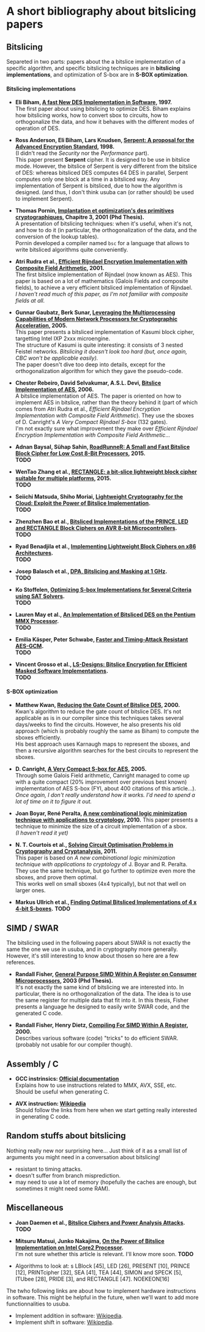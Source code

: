 # A short bibliography about bitslicing papers

## Bitslicing

Separeted in two parts: papers about the a bitslice implementation of a specific algorithm, and specific bitslicing techniques are in __bitslicing implementations__, and optimization of S-box are in __S-BOX optimization__.

#### Bitslicing implementations

- __Eli Biham, [A fast New DES Implementation in Software](http://www.cs.technion.ac.il/users/wwwb/cgi-bin/tr-get.cgi/1997/CS/CS0891.pdf), 1997.__  
  The first paper about using bitslicing to optimize DES. 
  Biham explains how bitslicing works, how to convert sbox to circuits, how to orthogonalize the data, and how it behaves with the different modes of operation of DES.
  
- __Ross Anderson, Eli Biham, Lars Knudsen, [Serpent: A proposal for the Advanced Encryption Standard](http://www.cl.cam.ac.uk/~rja14/Papers/serpent.pdf), 1998.__  
  (I didn't read the *Security* nor the *Performance* part).  
  This paper present __Serpent__ cipher. It is designed to be use in bitslice mode. However, the bitslice of Serpent is very different from the bitslice of DES: whereas bitsliced DES computes 64 DES in parallel, Serpent computes only one block at a time in a bitsliced way. Any implementation of Serpent is bitsliced, due to how the algorithm is designed. (and thus, I don't think usuba can (or rather should) be used to implement Serpent).
  
- __Thomas Pornin, [Implantation et optimization's des primitives cryptographiques](http://www.bolet.org/~pornin/2001-phd-pornin.pdf), Chapitre 3, 2001 (Phd Thesis).__  
  A presentation of bitslicing techniques: when it's useful, when it's not, and how to do it (in particular, the orthogonalization of the data, and the conversion of the lookup tables).  
  Pornin developed a compiler named `bsc` for a language that allows to write bitsliced algorithms quite conveniently.

- __Atri Rudra et al., [Efficient Rijndael Encryption Implementation with Composite Field Arithmetic](http://link.springer.com/chapter/10.1007/3-540-44709-1_16), 2001.__  
  The first bitslice implementation of Rijndael (now known as AES). This paper is based on a lot of mathematics (Galois Fields and composite fields), to achieve a very efficient bitsliced implementation of Rijndael.  
  *I haven't read much of this paper, as I'm not familiar with composite fields at all.*  
    
- __Gunnar Gaubatz, Berk Sunar, [Leveraging the Multiprocessing Capabilities of Modern Network Processors for Cryptographic Acceleration](http://www.cs.nthu.edu.tw/~ychung/conference/NCA_2005.pdf), 2005.__  
  This paper presents a bitsliced implementation of Kasumi block cipher, targetting Intel IXP 2xxx microengine.  
  The structure of Kasumi is quite interesting: it consists of 3 nested Feistel networks. *Bitslicing it doesn't look too hard (but, once again, CBC won't be applicable easily).*  
  The paper doesn't dive too deep into details, except for the orthogonalization algorithm for which they gave the pseudo-code.

- __Chester Rebeiro, David Selvakumar, A.S.L. Devi, [Bitslice Implementation of AES](http://link.springer.com/chapter/10.1007%2F11935070_14), 2006.__  
  A bitslice implementation of AES. The paper is oriented on how to implement AES in bitslice, rather than the theory behind it (part of which comes from Atri Rudra et al., *Efficient Rijndael Encryption Implementation with Composite Field Arithmetic*). They use the sboxes of D. Canright's *A Very Compact Rijndael S-box* (132 gates).  
  I'm not exactly sure what improvement they make over *Efficient Rijndael Encryption Implementation with Composite Field Arithmetic*...

- __Adnan Baysal, Sühap Sahin, [RoadRunneR: A Small and Fast Bitslice Block Cipher for Low Cost 8-Bit Processors](http://link.springer.com/chapter/10.1007/978-3-319-29078-2_4), 2015.__  
  __TODO__

- __WenTao Zhang et al., [RECTANGLE: a bit-slice lightweight block cipher suitable for multiple platforms](https://eprint.iacr.org/2014/084.pdf), 2015.__  
  __TODO__

- __Seiichi Matsuda, Shiho Moriai, [Lightweight Cryptography for the Cloud:
Exploit the Power of Bitslice Implementation](http://www.iacr.org/archive/ches2012/74280406/74280406.pdf).__  
  __TODO__

- __Zhenzhen Bao et al., [Bitsliced Implementations of the PRINCE, LED and RECTANGLE Block
Ciphers on AVR 8-bit Microcontrollers](http://eprint.iacr.org/2015/1118.pdf).__  
  __TODO__

- __Ryad Benadjila et al., [Implementing Lightweight Block Ciphers on x86 Architectures](https://eprint.iacr.org/2013/445.pdf).__  
  __TODO__

- __Josep Balasch et al., [DPA, Bitslicing and Masking at 1 GHz](https://eprint.iacr.org/2015/727.pdf).__    
  __TODO__

- __Ko Stoffelen, [Optimizing S-box Implementations for Several Criteria using SAT Solvers](http://eprint.iacr.org/2016/198.pdf).__  
  __TODO__

- __Lauren May et al., [An Implementation of Bitsliced DES on the Pentium MMX Processor](http://taz.newffr.com/TAZ/Cryptologie/hash-lib-algo/des/acisp2000-lyta.pdf).__  
  __TODO__
  
- __Emilia Käsper, Peter Schwabe, [Faster and Timing-Attack Resistant AES-GCM](https://lirias.kuleuven.be/bitstream/123456789/244793/2/article-1261.pdf).__  
  __TODO__
  
- __Vincent Grosso et al., [LS-Designs: Bitslice Encryption for Efficient Masked Software Implementations](http://link.springer.com/chapter/10.1007/978-3-662-46706-0_2).__  
  __TODO__

#### S-BOX optimization
      
- __Matthew Kwan, [Reducing the Gate Count of Bitslice DES](http://fgrieu.free.fr/Mattew%20Kwan%20-%20Reducing%20the%20Gate%20Count%20of%20Bitslice%20DES.pdf), 2000.__  
  Kwan's algorithm to reduce the gate count of bitslice DES. It's not applicable as is in our compiler since this techniques takes several days/weeks to find the circuits. However, he also presents his old approach (which is probably roughly the same as Biham) to compute the sboxes efficiently.  
  His best approach uses Karnaugh maps to represent the sboxes, and then a recursive algorithm searches for the best circuits to represent the sboxes.  
    
- __D. Canright, [A Very Compact S-box for AES](https://www.iacr.org/archive/ches2005/032.pdf), 2005.__  
  Through some Galois Field arithmetic, Canright managed to come up with a quite compact (20% improvement over previous best known) implementation of AES S-box (FYI, about 400 citations of this article...).  
  *Once again, I don't really understand how it works. I'd need to spend a lot of time on it to figure it out.*  
  
- __Joan Boyar, René Peralta, [A new combinational logic minimization technique with applications to cryptology](https://eprint.iacr.org/2009/191.pdf), 2010.__
  This paper presents a technique to minimize the size of a circuit implementation of a sbox.  
  *(I haven't read it yet)*
  
- __N. T. Courtois et al., [Solving Circuit Optimisation Problems in Cryptography and Cryptanalysis](https://eprint.iacr.org/2011/475), 2011.__  
  This paper is based on *A new combinational logic minimization technique with applications to cryptology* of J. Boyar and R. Peralta. They use the same technique, but go further to optimize even more the sboxes, and prove them optimal.  
  This works well on small sboxes (4x4 typically), but not that well on larger ones.
  
- __Markus Ullrich et al., [Finding Optimal Bitsliced Implementations of 4 x 4-bit S-boxes](http://skew2011.mat.dtu.dk/proceedings/Finding%20Optimal%20Bitsliced%20Implementations%20of%204%20to%204-bit%20S-boxes.pdf).__
  __TODO__
  
## SIMD / SWAR

The bitslicing used in the following papers about SWAR is not exactly the same the one we use in usuba, and in cryptography more generally. However, it's still interesting to know about thosen so here are a few references.
  
- __Randall Fisher, [General Purpose SIMD Within A Register on Consumer Microprocessors](http://aggregate.org/SWAR/Dis/dissertation.pdf), 2003 (Phd Thesis).__  
  It's not exactly the same kind of bitslicing we are interested into. In particular, there is no orthogonalization of the data. The idea is to use the same register for multiple data that fit into it.
  In this thesis, Fisher presents a language he designed to easily write SWAR code, and the generated C code.
  
- __Randall Fisher, Henry Dietz, [Compiling For SIMD Within A Register](http://citeseerx.ist.psu.edu/viewdoc/download?doi=10.1.1.27.9067&rep=rep1&type=pdf), 2000.__  
  Describes various software (code) "tricks" to do efficient SWAR. (probably not usable for our compiler though).
 

## Assembly / C

- __GCC instrinsics: [Official documentation](https://gcc.gnu.org/onlinedocs/gcc-4.8.5/gcc/X86-Built-in-Functions.html)__  
  Explains how to use instructions related to MMX, AVX, SSE, etc.  
  Should be useful when generating C.
  
- __AVX instruction: [Wikipedia](https://en.wikipedia.org/wiki/Advanced_Vector_Extensions)__  
  Should follow the links from here when we start getting really interested in generating C code. 


## Random stuffs about bitslicing

Nothing really new nor surprising here... Just think of it as a small list of arguments you might need in a conversation about bitslicing!

- resistant to timing attacks.
- doesn't suffer from branch misprediction.
- may need to use a lot of memory (hopefully the caches are enough, but sometimes it might need some RAM).


## Miscellaneous

- __Joan Daemen et al., [Bitslice Ciphers and Power Analysis Attacks](http://gva.noekeon.org/papers/2000-FSE-DPV.pdf).__
  __TODO__
  
- __Mitsuru Matsui, Junko Nakajima, [On the Power of Bitslice Implementation on Intel Core2 Processor](http://download.springer.com/static/pdf/326/chp%253A10.1007%252F978-3-540-74735-2_9.pdf?originUrl=http%3A%2F%2Flink.springer.com%2Fchapter%2F10.1007%2F978-3-540-74735-2_9&token2=exp=1489076654~acl=%2Fstatic%2Fpdf%2F326%2Fchp%25253A10.1007%25252F978-3-540-74735-2_9.pdf%3ForiginUrl%3Dhttp%253A%252F%252Flink.springer.com%252Fchapter%252F10.1007%252F978-3-540-74735-2_9*~hmac=ab39f56ffc1f9d1fbfe73fcf59f27d8a8d2633b562a2a083c366a9d69ef1060e).__  
  I'm not sure whether this article is relevant. I'll know more soon.
  __TODO__

- Algorithms to look at: s LBlock [45], LED [26], PRESENT [10], PRINCE [12], PRINTcipher [32], SEA [41], TEA [44], SIMON and SPECK [5], ITUbee [28], PRIDE [3], and RECTANGLE [47]. NOEKEON[16]


The twho following links are about how to implement hardware instructions in software. This might be helpful in the future, when we'll want to add more functionnalities to usuba.
- Implement addition in software: [Wikipedia](https://en.wikipedia.org/wiki/Adder_%28electronics%29).
- Implement shift in software: [Wikipedia](https://en.wikipedia.org/wiki/Barrel_shifter). 
